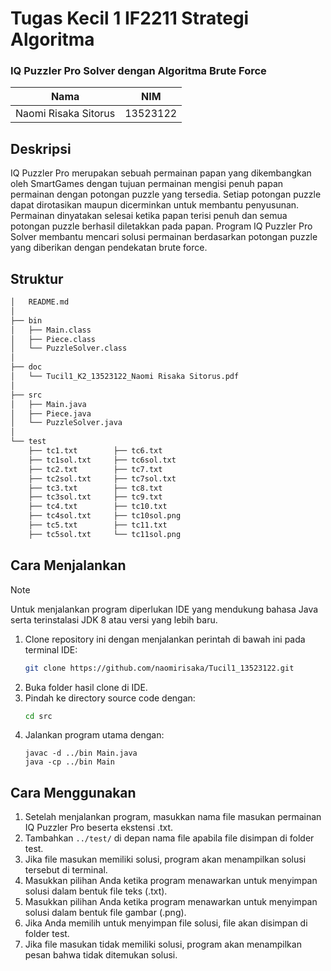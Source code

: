 # Tugas Kecil 1 IF2211 Strategi Algoritma
### IQ Puzzler Pro Solver dengan Algoritma Brute Force
| Nama | NIM |
|------|-----|
| Naomi Risaka Sitorus | 13523122 |

## Deskripsi
IQ Puzzler Pro merupakan sebuah permainan papan yang dikembangkan oleh SmartGames dengan tujuan permainan mengisi penuh papan permainan dengan potongan puzzle yang tersedia. Setiap potongan puzzle dapat dirotasikan maupun dicerminkan untuk membantu penyusunan. Permainan dinyatakan selesai ketika papan terisi penuh dan semua potongan puzzle berhasil diletakkan pada papan. Program IQ Puzzler Pro Solver membantu mencari solusi permainan berdasarkan potongan puzzle yang diberikan dengan pendekatan brute force. 

## Struktur
```bash
│   README.md
│
├── bin
│   ├── Main.class
│   ├── Piece.class
│   └── PuzzleSolver.class
│
├── doc
│   └── Tucil1_K2_13523122_Naomi Risaka Sitorus.pdf
│
├── src
│   ├── Main.java
│   ├── Piece.java
│   └── PuzzleSolver.java
│
└── test
    ├── tc1.txt        ├── tc6.txt
    ├── tc1sol.txt     ├── tc6sol.txt
    ├── tc2.txt        ├── tc7.txt
    ├── tc2sol.txt     ├── tc7sol.txt
    ├── tc3.txt        ├── tc8.txt
    ├── tc3sol.txt     ├── tc9.txt
    ├── tc4.txt        ├── tc10.txt
    ├── tc4sol.txt     ├── tc10sol.png
    ├── tc5.txt        ├── tc11.txt
    ├── tc5sol.txt     └── tc11sol.png
```

## Cara Menjalankan
> [!NOTE]
> Untuk menjalankan program diperlukan IDE yang mendukung bahasa Java serta terinstalasi JDK 8 atau versi yang lebih baru.
1. Clone repository ini dengan menjalankan perintah di bawah ini pada terminal IDE:
   ```sh
   git clone https://github.com/naomirisaka/Tucil1_13523122.git
2. Buka folder hasil clone di IDE.
3. Pindah ke directory source code dengan:
   ```sh
   cd src
4. Jalankan program utama dengan:
   ```
   javac -d ../bin Main.java
   java -cp ../bin Main
   ```
   
## Cara Menggunakan
1. Setelah menjalankan program, masukkan nama file masukan permainan IQ Puzzler Pro beserta ekstensi .txt.
2. Tambahkan `../test/` di depan nama file apabila file disimpan di folder test.
3. Jika file masukan memiliki solusi, program akan menampilkan solusi tersebut di terminal. 
4. Masukkan pilihan Anda ketika program menawarkan untuk menyimpan solusi dalam bentuk file teks (.txt).
5. Masukkan pilihan Anda ketika program menawarkan untuk menyimpan solusi dalam bentuk file gambar (.png).
6. Jika Anda memilih untuk menyimpan file solusi, file akan disimpan di folder test.
7. Jika file masukan tidak memiliki solusi, program akan menampilkan pesan bahwa tidak ditemukan solusi.
